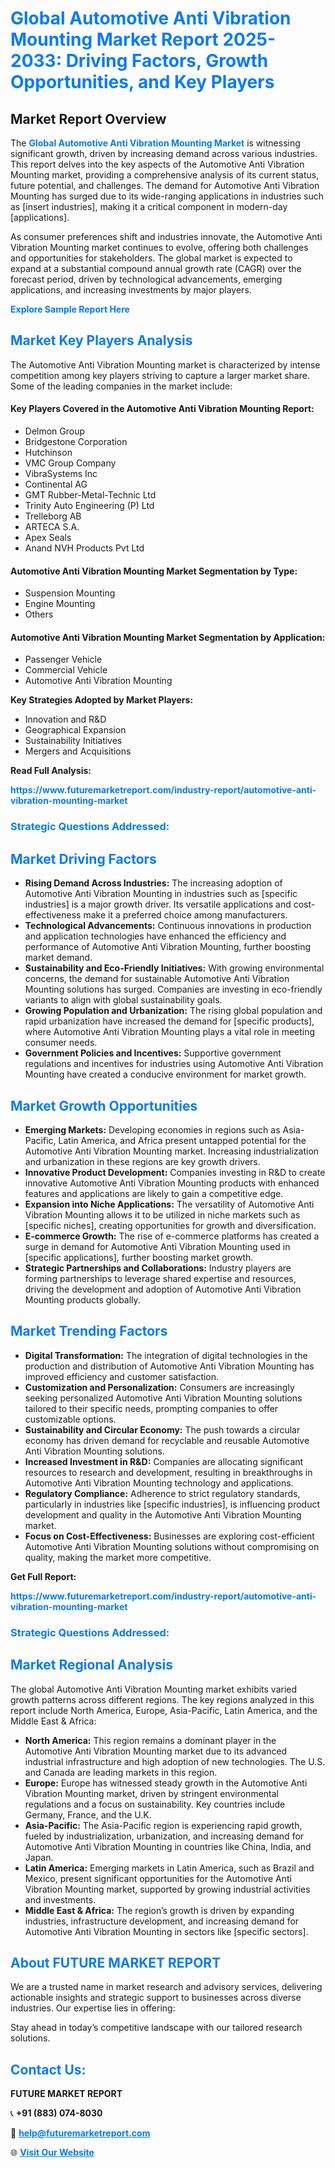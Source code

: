 <h1 style="color: #007BFF;">Global Automotive Anti Vibration Mounting Market Report 2025-2033: Driving Factors, Growth Opportunities, and Key Players</h1>

<section id="overview">
<h2>Market Report Overview</h2>
<p>The <a href="https://www.futuremarketreport.com/industry-report/automotive-anti-vibration-mounting-market" style="color: #007BFF; text-decoration: none;"><strong>Global Automotive Anti Vibration Mounting Market</strong></a> is witnessing significant growth, driven by increasing demand across various industries. This report delves into the key aspects of the Automotive Anti Vibration Mounting market, providing a comprehensive analysis of its current status, future potential, and challenges. The demand for Automotive Anti Vibration Mounting has surged due to its wide-ranging applications in industries such as [insert industries], making it a critical component in modern-day [applications].</p>
<p>As consumer preferences shift and industries innovate, the Automotive Anti Vibration Mounting market continues to evolve, offering both challenges and opportunities for stakeholders. The global market is expected to expand at a substantial compound annual growth rate (CAGR) over the forecast period, driven by technological advancements, emerging applications, and increasing investments by major players.</p>
</section>

<section id="overview">
<p><a href="https://www.futuremarketreport.com/request-sample/reportId=126755" style="color: #007BFF; text-decoration: none;"><strong>Explore Sample Report Here</strong></a></p>
</section>

<section id="key-players">
<h2 style="color: #007BFF;">Market Key Players Analysis</h2>
<p>The Automotive Anti Vibration Mounting market is characterized by intense competition among key players striving to capture a larger market share. Some of the leading companies in the market include:</p>
<h4>Key Players Covered in the Automotive Anti Vibration Mounting Report:</h4>
<ul><li>Delmon Group</li><li>Bridgestone Corporation</li><li>Hutchinson</li><li>VMC Group Company</li><li>VibraSystems Inc</li><li>Continental AG</li><li>GMT Rubber-Metal-Technic Ltd</li><li>Trinity Auto Engineering (P) Ltd</li><li>Trelleborg AB</li><li>ARTECA S.A.</li><li>Apex Seals</li><li>Anand NVH Products Pvt Ltd</li></ul>
<h4>Automotive Anti Vibration Mounting Market Segmentation by Type:</h4>
<ul><li>Suspension Mounting</li><li>Engine Mounting</li><li>Others</li></ul>

<h4>Automotive Anti Vibration Mounting Market Segmentation by Application:</h4>
<ul><li>Passenger Vehicle</li><li>Commercial Vehicle</li><li>Automotive Anti Vibration Mounting</li></ul>
<p><strong>Key Strategies Adopted by Market Players:</strong></p>
<ul>
<li>Innovation and R&D</li>
<li>Geographical Expansion</li>
<li>Sustainability Initiatives</li>
<li>Mergers and Acquisitions</li>
</ul>
</section>

<section>
<p><strong>Read Full Analysis: </strong></p><a href="https://www.futuremarketreport.com/industry-report/automotive-anti-vibration-mounting-market" style="color: #007BFF; text-decoration: none;"><strong>https://www.futuremarketreport.com/industry-report/automotive-anti-vibration-mounting-market</strong></a>
<h3 style="color: #007BFF;">Strategic Questions Addressed:</h3>
</section>

<section id="driving-factors">
<h2 style="color: #007BFF;">Market Driving Factors</h2>
<ul>
<li><strong>Rising Demand Across Industries:</strong> The increasing adoption of Automotive Anti Vibration Mounting in industries such as [specific industries] is a major growth driver. Its versatile applications and cost-effectiveness make it a preferred choice among manufacturers.</li>
<li><strong>Technological Advancements:</strong> Continuous innovations in production and application technologies have enhanced the efficiency and performance of Automotive Anti Vibration Mounting, further boosting market demand.</li>
<li><strong>Sustainability and Eco-Friendly Initiatives:</strong> With growing environmental concerns, the demand for sustainable Automotive Anti Vibration Mounting solutions has surged. Companies are investing in eco-friendly variants to align with global sustainability goals.</li>
<li><strong>Growing Population and Urbanization:</strong> The rising global population and rapid urbanization have increased the demand for [specific products], where Automotive Anti Vibration Mounting plays a vital role in meeting consumer needs.</li>
<li><strong>Government Policies and Incentives:</strong> Supportive government regulations and incentives for industries using Automotive Anti Vibration Mounting have created a conducive environment for market growth.</li>
</ul>
</section>

<section id="growth-opportunities">
<h2 style="color: #007BFF;">Market Growth Opportunities</h2>
<ul>
<li><strong>Emerging Markets:</strong> Developing economies in regions such as Asia-Pacific, Latin America, and Africa present untapped potential for the Automotive Anti Vibration Mounting market. Increasing industrialization and urbanization in these regions are key growth drivers.</li>
<li><strong>Innovative Product Development:</strong> Companies investing in R&D to create innovative Automotive Anti Vibration Mounting products with enhanced features and applications are likely to gain a competitive edge.</li>
<li><strong>Expansion into Niche Applications:</strong> The versatility of Automotive Anti Vibration Mounting allows it to be utilized in niche markets such as [specific niches], creating opportunities for growth and diversification.</li>
<li><strong>E-commerce Growth:</strong> The rise of e-commerce platforms has created a surge in demand for Automotive Anti Vibration Mounting used in [specific applications], further boosting market growth.</li>
<li><strong>Strategic Partnerships and Collaborations:</strong> Industry players are forming partnerships to leverage shared expertise and resources, driving the development and adoption of Automotive Anti Vibration Mounting products globally.</li>
</ul>
</section>

<section id="trending-factors">
<h2 style="color: #007BFF;">Market Trending Factors</h2>
<ul>
<li><strong>Digital Transformation:</strong> The integration of digital technologies in the production and distribution of Automotive Anti Vibration Mounting has improved efficiency and customer satisfaction.</li>
<li><strong>Customization and Personalization:</strong> Consumers are increasingly seeking personalized Automotive Anti Vibration Mounting solutions tailored to their specific needs, prompting companies to offer customizable options.</li>
<li><strong>Sustainability and Circular Economy:</strong> The push towards a circular economy has driven demand for recyclable and reusable Automotive Anti Vibration Mounting solutions.</li>
<li><strong>Increased Investment in R&D:</strong> Companies are allocating significant resources to research and development, resulting in breakthroughs in Automotive Anti Vibration Mounting technology and applications.</li>
<li><strong>Regulatory Compliance:</strong> Adherence to strict regulatory standards, particularly in industries like [specific industries], is influencing product development and quality in the Automotive Anti Vibration Mounting market.</li>
<li><strong>Focus on Cost-Effectiveness:</strong> Businesses are exploring cost-efficient Automotive Anti Vibration Mounting solutions without compromising on quality, making the market more competitive.</li>
</ul>
</section>

<section>
<p><strong>Get Full Report: </strong></p><a href="https://www.futuremarketreport.com/industry-report/automotive-anti-vibration-mounting-market" style="color: #007BFF; text-decoration: none;"><strong>https://www.futuremarketreport.com/industry-report/automotive-anti-vibration-mounting-market</strong></a>
<h3 style="color: #007BFF;">Strategic Questions Addressed:</h3>
</section>


<section id="regional-analysis">
<h2 style="color: #007BFF;">Market Regional Analysis</h2>
<p>The global Automotive Anti Vibration Mounting market exhibits varied growth patterns across different regions. The key regions analyzed in this report include North America, Europe, Asia-Pacific, Latin America, and the Middle East & Africa:</p>
<ul>
<li><strong>North America:</strong> This region remains a dominant player in the Automotive Anti Vibration Mounting market due to its advanced industrial infrastructure and high adoption of new technologies. The U.S. and Canada are leading markets in this region.</li>
<li><strong>Europe:</strong> Europe has witnessed steady growth in the Automotive Anti Vibration Mounting market, driven by stringent environmental regulations and a focus on sustainability. Key countries include Germany, France, and the U.K.</li>
<li><strong>Asia-Pacific:</strong> The Asia-Pacific region is experiencing rapid growth, fueled by industrialization, urbanization, and increasing demand for Automotive Anti Vibration Mounting in countries like China, India, and Japan.</li>
<li><strong>Latin America:</strong> Emerging markets in Latin America, such as Brazil and Mexico, present significant opportunities for the Automotive Anti Vibration Mounting market, supported by growing industrial activities and investments.</li>
<li><strong>Middle East & Africa:</strong> The region’s growth is driven by expanding industries, infrastructure development, and increasing demand for Automotive Anti Vibration Mounting in sectors like [specific sectors].</li>
</ul>
</section>

<footer>
<h2 style="color: #007BFF;">About FUTURE MARKET REPORT</h2>
<p>We are a trusted name in market research and advisory services, delivering actionable insights and strategic support to businesses across diverse industries. Our expertise lies in offering:</p>

<p>Stay ahead in today’s competitive landscape with our tailored research solutions.</p>

<h2 style="color: #007BFF;">Contact Us:</h2>
<p><strong>FUTURE MARKET REPORT</strong></p>
<p>📞 <strong>+91 (883) 074-8030</strong></p>
<p>📧 <strong><a href="mailto:help@futuremarketreport.com" style="color: #007BFF;">help@futuremarketreport.com</a></strong></p>
<p>🌐 <strong><a href="https://www.futuremarketreport.com/" style="color: #007BFF;">Visit Our Website</a></strong></p>
</footer>